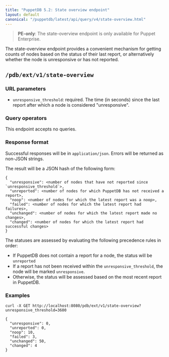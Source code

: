 ```yaml
---
title: "PuppetDB 5.2: State overview endpoint"
layout: default
canonical: "/puppetdb/latest/api/query/v4/state-overview.html"
---
```


[event-counts]: ./event-counts.html
[events]: ./events.html
[curl]: ../curl.html
[query]: ./query.html

> **PE-only**: The state-overview endpoint is only available for Puppet
> Enterprise.

The state-overview endpoint provides a convenient mechanism for getting counts
of nodes based on the status of their last report, or alternatively whether the
node is unresponsive or has not reported.

## `/pdb/ext/v1/state-overview`

### URL parameters

* `unresponsive_threshold`: required. The time (in seconds) since the last
  report after which a node is considered "unresponsive".

### Query operators

This endpoint accepts no queries.

### Response format

Successful responses will be in `application/json`. Errors will be returned as
non-JSON strings.

The result will be a JSON hash of the following form:

    {
      "unresponsive": <number of nodes that have not reported since `unresponsive_threshold`>,
      "unreported": <number of nodes for which PuppetDB has not received a report>,
      "noop": <number of nodes for which the latest report was a noop>,
      "failed": <number of nodes for which the latest report had failures>,
      "unchanged": <number of nodes for which the latest report made no changes>,
      "changed": <number of nodes for which the latest report had successful changes>
    }

The statuses are assessed by evaluating the following precedence rules in order:
* If PuppetDB does not contain a report for a node, the status will be `unreported`
* If a report has not been received within the `unresponsive_threshold`, the
  node will be marked `unresponsive`.
* Otherwise, the status will be assessed based on the most recent report in
  PuppetDB.

### Examples

    curl -X GET http://localhost:8080/pdb/ext/v1/state-overview?unresponsive_threshold=3600

    {
      "unresponsive": 0,
      "unreported": 0,
      "noop": 10,
      "failed": 3,
      "unchanged": 50,
      "changed": 4
    }
